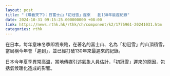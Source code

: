```yaml
---
layout: post
title: "《環看天下》：日富士山「初冠雪」遲來   創130年最遲紀錄"
date: 2024-10-31 09:15:25.000000000 +08:00
link: https://news.rthk.hk/rthk/ch/component/k2/1776961-20241031.htm
categories: rthk
---
```


在日本，每年意味冬季即將來臨，在著名的富士山、名為「初冠雪」的山頂積雪，當局稱今年會「遲到」，並已經打破130年來最遲來的紀錄。

日本今年夏季異常高溫，當地傳媒引述氣象人員估計，「初冠雪」遲來的原因，包括氣候暖化造成的影響。
